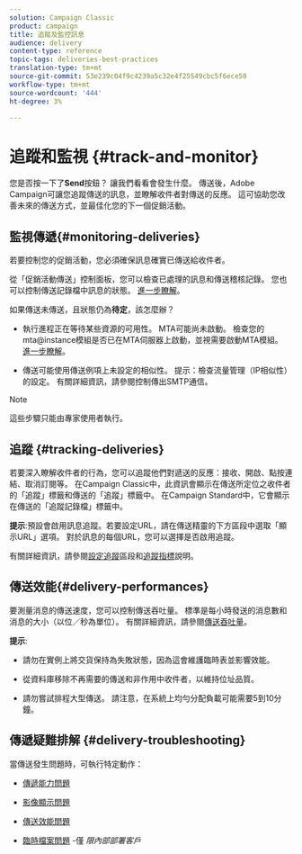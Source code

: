 ```yaml
---
solution: Campaign Classic
product: campaign
title: 追蹤及監控訊息
audience: delivery
content-type: reference
topic-tags: deliveries-best-practices
translation-type: tm+mt
source-git-commit: 53e239c04f9c4239a5c32e4f25549cbc5f6ece50
workflow-type: tm+mt
source-wordcount: '444'
ht-degree: 3%

---
```



# 追蹤和監視 {#track-and-monitor}

您是否按一下了&#x200B;**Send**&#x200B;按鈕？ 讓我們看看會發生什麼。 傳送後，Adobe Campaign可讓您追蹤傳送的訊息，並瞭解收件者對傳送的反應。 這可協助您改善未來的傳送方式，並最佳化您的下一個促銷活動。

## 監視傳遞{#monitoring-deliveries}

若要控制您的促銷活動，您必須確保訊息確實已傳送給收件者。

從「促銷活動傳送」控制面板，您可以檢查已處理的訊息和傳送稽核記錄。
您也可以控制傳送記錄檔中訊息的狀態。 [進一步瞭解](../../delivery/using/about-delivery-monitoring.md)。

如果傳送未傳送，且狀態仍為&#x200B;**待定**，該怎麼辦？

* 執行進程正在等待某些資源的可用性。 MTA可能尚未啟動。
檢查您的mta@instance模組是否已在MTA伺服器上啟動，並視需要啟動MTA模組。 [進一步瞭解](../../production/using/administration.md)。

* 傳送可能使用傳送例項上未設定的相似性。
提示：檢查流量管理（IP相似性）的設定。 有關詳細資訊，請參閱控制傳出SMTP通信。

>[!NOTE]
>
>這些步驟只能由專家使用者執行。

## 追蹤 {#tracking-deliveries}

若要深入瞭解收件者的行為，您可以追蹤他們對遞送的反應：接收、開啟、點按連結、取消訂閱等。 在Campaign Classic中，此資訊會顯示在傳送所定位之收件者的「追蹤」標籤和傳送的「追蹤」標籤中。 在Campaign Standard中，它會顯示在傳送的「追蹤記錄檔」標籤中。

**提示**:預設會啟用訊息追蹤。若要設定URL，請在傳送精靈的下方區段中選取「顯示URL」選項。 對於訊息的每個URL，您可以選擇是否啟用追蹤。

有關詳細資訊，請參閱[設定追蹤](../../delivery/using/how-to-configure-tracked-links.md)區段和[追蹤指標](../../reporting/using/delivery-reports.md#tracking-indicators)說明。

## 傳送效能{#delivery-performances}

要測量消息的傳送速度，您可以控制傳送吞吐量。 標準是每小時發送的消息數和消息的大小（以位／秒為單位）。 有關詳細資訊，請參閱[傳送吞吐量](../../reporting/using/global-reports.md#delivery-throughput)。

**提示**:

* 請勿在實例上將交貨保持為失敗狀態，因為這會維護臨時表並影響效能。

* 從資料庫移除不再需要的傳送和非作用中收件者，以維持位址品質。

* 請勿嘗試排程大型傳送。 請注意，在系統上均勻分配負載可能需要5到10分鐘。

## 傳遞疑難排解 {#delivery-troubleshooting}

當傳送發生問題時，可執行特定動作：

* [傳遞能力問題](../../production/using/performance-and-throughput-issues.md#deliverability_issues)

* [影像顯示問題](../../production/using/image-display-issues.md)

* [傳送效能問題](../../delivery/using/delivery-performances.md)

* [臨時檔案問題](../../production/using/temporary-files.md) -僅 *限內部部署客戶*
